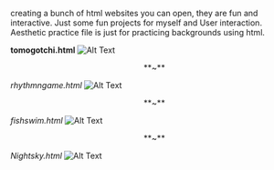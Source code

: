 creating a bunch of html websites you can open, they are fun and interactive. Just some fun projects for myself and User interaction. Aesthetic practice file is just for practicing backgrounds using html.


**tomogotchi.html**
![Alt Text](https://github.com/user-attachments/assets/35076ec5-450b-4dbe-ae0e-ab6734c4c51f)

<p align="center">**~**</p>

*rhythmngame.html*
![Alt Text](https://github.com/user-attachments/assets/7ad5e87c-ebee-45e5-adcf-c7ad9c8a7355)

<p align="center">**~**</p>

*fishswim.html*
![Alt Text](https://github.com/user-attachments/assets/1228a263-cc3d-4f43-9dbd-7892aaabe1d1)

<p align="center">**~**</p>

*Nightsky.html*
![Alt Text](https://github.com/user-attachments/assets/22446fab-c51e-47a6-b0ce-a4c34a338a4f)




